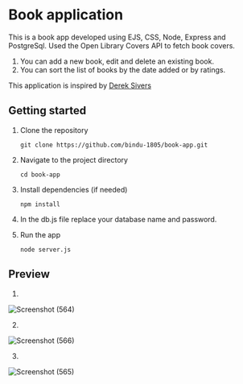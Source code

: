 # Book application 

This is a book app developed using EJS, CSS, Node, Express and PostgreSql. Used the Open Library Covers API to fetch book covers. <br />
1. You can add a new book, edit and delete an existing book.
2. You can sort the list of books by the date added or by ratings.

This application is inspired by [Derek Sivers](https://sive.rs/book)  <br />

## Getting started 

1. Clone the repository
   ```
   git clone https://github.com/bindu-1805/book-app.git
   ```
2. Navigate to the project directory
   ```
   cd book-app
   ```
3. Install dependencies (if needed)
   ```
   npm install
   ```
4. In the db.js file replace your database name and password.
   
5. Run the app
   ```
   node server.js
   ```
   
## Preview

1. 
![Screenshot (564)](https://github.com/user-attachments/assets/31c0206a-148d-4140-9090-07ab3dc2c1a3)

2.
![Screenshot (566)](https://github.com/user-attachments/assets/a14a01d3-8410-4258-be2c-6ff986ec6b11)

3.
![Screenshot (565)](https://github.com/user-attachments/assets/7e7d7b8d-3fe8-41f1-b1df-355e445559d7)
